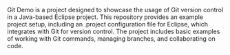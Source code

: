 Git Demo is a project designed to showcase the usage of Git version control in a Java-based Eclipse project. This repository provides an example project setup, including an .project configuration file for Eclipse, which integrates with Git for version control. The project includes basic examples of working with Git commands, managing branches, and collaborating on code.
